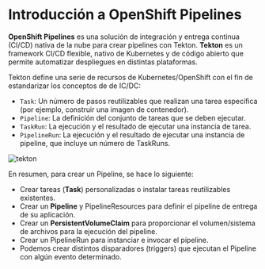 # Introducción a OpenShift Pipelines

**OpenShift Pipelines** es una solución de integración y entrega continua (CI/CD) nativa de la nube para crear pipelines con Tekton. **Tekton** es un framework CI/CD flexible, nativo de Kubernetes y de código abierto que permite automatizar despliegues en distintas plataformas.

Tekton define una serie de recursos de Kubernetes/OpenShift con el fin de estandarizar los conceptos de de IC/DC:

* `Task`: Un número de pasos reutilizables que realizan una tarea específica (por ejemplo, construir una imagen de contenedor).
* `Pipeline`: La definición del conjunto de tareas que se deben ejecutar.
* `TaskRun`: La ejecución y el resultado de ejecutar una instancia de tarea.
* `PipelineRun`: La ejecución y el resultado de ejecutar una instancia de pipeline, que incluye un número de TaskRuns.

![tekton](img/tekton-architecture.svg)

En resumen, para crear un Pipeline, se hace lo siguiente:

* Crear tareas (**Task**) personalizadas o instalar tareas reutilizables existentes.
* Crear un **Pipeline** y PipelineResources para definir el pipeline de entrega de su aplicación.
* Crear un **PersistentVolumeClaim** para proporcionar el volumen/sistema de archivos para la ejecución del pipeline.
* Crear un PipelineRun para instanciar e invocar el pipeline.
* Podemos crear distintos disparadores (triggers) que ejecutan el Pipeline con algún evento determinado.

